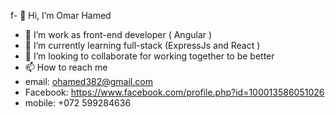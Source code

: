 f- 👋 Hi, I’m Omar Hamed
- 👀 I’m work as front-end developer ( Angular ) 
- 🌱 I’m currently learning full-stack (ExpressJs and React )
- 💞️ I’m looking to collaborate for working together to be better
- 📫 How to reach me 
- email: ohamed382@gmail.com
- Facebook: https://www.facebook.com/profile.php?id=100013586051026
- mobile: +072 599284636

<!---
otaki00/otaki00 is a ✨ special ✨ repository because its `README.md` (this file) appears on your GitHub profile.
You can click the Preview link to take a look at your changes.
--->
